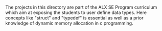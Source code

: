 The projects in this directory are part of the ALX SE Program curriculum which aim at exposing the students to user define data types. Here concepts like "struct" and "typedef" is essential as well as a prior knowledge of dynamic memory allocation in c programming.
